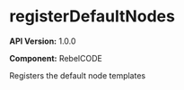 # registerDefaultNodes

**API Version:** 1.0.0

**Component:** RebelCODE

Registers the default node templates

